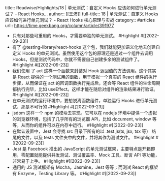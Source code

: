 title:: Readwise/Highlights/18 | 单元测试：自定义 Hooks 应该如何进行单元测试？ - React Hooks...
author:: [[王沛]]
full-title:: 18 | 单元测试：自定义 Hooks 应该如何进行单元测试？ - React Hooks 核心原理与实战
category:: #articles
url:: https://time.geekbang.org/column/article/391977
- 只有对那些可重用的 Hooks，才需要单独的单元测试。 #Highlight #[[2022-09-23]]
- 有了 @testing-library/react-hooks 这个包，我们就能更加语义化地去创建自定义 Hooks 的单元测试。虽然使用这个包的原理还是通过一个组件去调用 Hooks，但是测试代码中，你就不需要自己创建多余的测试组件了。 #Highlight #[[2022-09-23]]
- 我们使用 了 act 这样一个函数来封装对 Hook 返回值的方法调用。这个其实是 React 提供的一个测试用的函数，用于模拟一个真实的 React 组件的执行步骤，从而保证在 act 的回调函数执行完成后，还会等 React 组件的生命周期都执行完毕，比如 useEffect。这样才能在随后对组件的渲染结果进行验证。 #Highlight #[[2022-09-23]]
- 在单元测试的运行环境中，要想脱离函数组件，单独运行 Hooks 进行单元测试，那是不可行的 #Highlight #[[2022-09-23]]
- jsdom 这样一个 npm 的模块去实现。它可以在 nodejs 环境中提供一个虚拟的浏览器环境，包括了几乎所有的浏览器 API，比如 document, window 等等，从而你的组件可以在内存中运行。 #Highlight #[[2022-09-23]]
- 在默认设置中，Jest 会寻找 src 目录下所有的以 .test.js(ts, jsx, tsx 等） 结尾的文件，以及 tests 文件夹中的文件，并将其作为测试文件。 #Highlight #[[2022-09-23]]
- Jest 是 Facebook 推出的 JavaScript 的单元测试框架，主要特点是开箱即用，零配置就能提供并发测试、测试覆盖率、Mock 工具、断言 API 等功能，非常易于上手。 #Highlight #[[2022-09-23]]
- 通用的 JS 测试框架有 Mocha，Jasmine，Jest 等等；而测试 React 的框架有 Enzyme，Testing Library 等。 #Highlight #[[2022-09-23]]